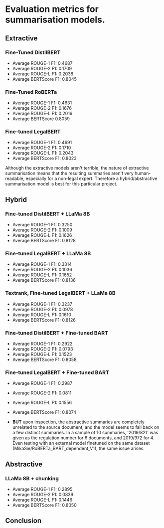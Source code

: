 # Evaluation metrics for summarisation models.

## Extractive
### Fine-Tuned DistilBERT
- Average ROUGE-1 F1: 0.4687
- Average ROUGE-2 F1: 0.1709
- Average ROUGE-L F1: 0.2038
- Average BERTScore F1: 0.8045

### Fine-Tuned RoBERTa
- Average ROUGE-1 F1: 0.4631
- Average ROUGE-2 F1: 0.1676
- Average ROUGE-L F1: 0.2016
- Average BERTScore 0.8059

### Fine-tuned LegalBERT
- Average ROUGE-1 F1: 0.4691
- Average ROUGE-2 F1: 0.1710
- Average ROUGE-L F1: 0.2043
- Average BERTScore F1: 0.8023

Although the extractive models aren't terrible, the nature of extractive summarisation means that the resulting summaries aren't very human-readable, especially for a non-legal expert. Therefore a hybrid/abstractive summarisation model is best for this particular project.

## Hybrid
### Fine-tuned DistilBERT + LLaMa 8B
- Average ROUGE-1 F1: 0.3250
- Average ROUGE-2 F1: 0.1009
- Average ROUGE-L F1: 0.1626
- Average BERTScore F1: 0.8128

### Fine-tuned LegalBERT + LLaMa 8B
- Average ROUGE-1 F1: 0.3314
- Average ROUGE-2 F1: 0.1036
- Average ROUGE-L F1: 0.1652
- Average BERTScore F1: 0.8136

### Textrank, Fine-tuned LegalBERT + LLaMa 8B
- Average ROUGE-1 F1: 0.3237
- Average ROUGE-2 F1: 0.0978
- Average ROUGE-L F1: 0.1610
- Average BERTScore F1:  0.8126

### Fine-tuned DistilBERT + Fine-tuned BART
- Average ROUGE-1 F1: 0.2922
- Average ROUGE-2 F1: 0.0793
- Average ROUGE-L F1: 0.1523
- Average BERTScore F1:  0.8058

### Fine-tuned LegalBERT + Fine-tuned BART
- Average ROUGE-1 F1: 0.2987
- Average ROUGE-2 F1: 0.0811
- Average ROUGE-L F1: 0.1556
- Average BERTScore F1:  0.8074

- **BUT** upon inspection, the abstractive summaries are completely unrelated to the source document, and the model seems to fall back on a few distinct summaries. In a sample of 10 summaries, '2019/821' was given as the regulation number for 6 documents, and 2019/972 for 4. Even testing with an external model finetuned on the same dataset (MikaSie/RoBERTa_BART_dependent_V1), the same issue arises.

## Abstractive
### LLaMa 8B + chunking
- Average ROUGE-1 F1: 0.2895
- Average ROUGE-2 F1: 0.0839
- Average ROUGE-L F1: 0.1446
- Average BERTScore F1: 0.8050

## Conclusion
